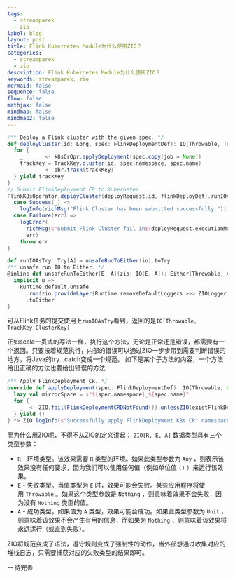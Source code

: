 ```yaml
---
tags:
  - streamparek
  - zio
label: blog
layout: post
title: Flink Kubernetes Module为什么使用ZIO？
categories:
  - streamparek
  - zio
description: Flink Kubernetes Module为什么使用ZIO？
keywords: streamparek, zio
mermaid: false
sequence: false
flow: false
mathjax: false
mindmap: false
mindmap2: false
---
```


```scala
/** Deploy a Flink cluster with the given spec. */  
def deployCluster(id: Long, spec: FlinkDeploymentDef): IO[Throwable, TrackKey.ClusterKey] = {  
  for {  
    _       <- k8sCrOpr.applyDeployment(spec.copy(job = None))  
    trackKey = TrackKey.cluster(id, spec.namespace, spec.name)  
    _       <- obr.track(trackKey)  
  } yield trackKey  
}
// Submit FlinkDeployment CR to Kubernetes  
FlinkK8sOperator.deployCluster(deployRequest.id, flinkDeployDef).runIOAsTry match {  
  case Success(_) =>  
    logInfo(richMsg("Flink Cluster has been submitted successfully."))  
  case Failure(err) =>  
    logError(  
      richMsg(s"Submit Flink Cluster fail in${deployRequest.executionMode.getName}_V2 mode!"),  
      err)  
    throw err  
}

def runIOAsTry: Try[A] = unsafeRunToEither(io).toTry
/** unsafe run IO to Either. */  
@inline def unsafeRunToEither[E, A](zio: IO[E, A]): Either[Throwable, A] = Unsafe.unsafe {  
  implicit u =>  
    Runtime.default.unsafe  
      .run(zio.provideLayer(Runtime.removeDefaultLoggers >>> ZIOLogger.default))  
      .toEither  
}
```
可从Flink任务的提交使用上`runIOAsTry`看到，返回的是`IO[Throwable, TrackKey.ClusterKey]`

正如scala一贯式的写法一样，执行这个方法，无论是正常还是错误，都需要有一个返回。只要按着规范执行，内部的错误可以通过ZIO一步步带到需要判断错误的地方，将Java的try...catch变成一个规范。
如下是某个子方法的内容，一个方法给出正确的方法也要给出错误的方法
```scala
/** Apply FlinkDeployment CR. */  
override def applyDeployment(spec: FlinkDeploymentDef): IO[Throwable, Unit] = {  
  lazy val mirrorSpace = s"${spec.namespace}_${spec.name}"  
  for {  
    _  <- ZIO.fail(FlinkDeploymentCRDNotFound()).unlessZIO(existFlinkDeploymentCRD)  
  } yield ()  
} *> ZIO.logInfo(s"Successfully apply FlinkDeployment K8s CR: namespace=${spec.namespace}, name=${spec.name}")
```
而为什么用ZIO呢，不得不从ZIO的定义讲起：
`ZIO[R, E, A]` 数据类型具有三个类型参数：
- `R` - 环境类型。该效果需要 `R` 类型的环境。如果此类型参数为 `Any` ，则表示该效果没有任何要求，因为我们可以使用任何值（例如单位值 `()` ）来运行该效果。
- `E` - 失败类型。当值类型为 `E` 时，效果可能会失败。某些应用程序将使用 `Throwable` 。如果这个类型参数是 `Nothing` ，则意味着效果不会失败，因为没有 `Nothing` 类型的值。
- `A` - 成功类型。如果值为 `A` 类型，效果可能会成功。如果此类型参数为 `Unit` ，则意味着该效果不会产生有用的信息，而如果为 `Nothing` ，则意味着该效果将永远运行（或直到失败）。

ZIO将规范变成了语法，遵守规则变成了强制性的动作，当外部想通过收集对应的堆栈日志，只需要捕获对应的失败类型的结果即可。


-- 待完善
